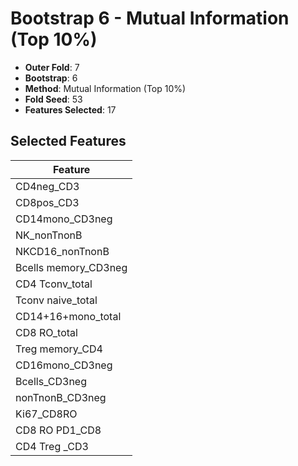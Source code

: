 # Bootstrap 6 - Mutual Information (Top 10%)

- **Outer Fold**: 7
- **Bootstrap**: 6
- **Method**: Mutual Information (Top 10%)
- **Fold Seed**: 53
- **Features Selected**: 17

## Selected Features

| Feature |
|---------|
| CD4neg_CD3 |
| CD8pos_CD3 |
| CD14mono_CD3neg |
| NK_nonTnonB |
| NKCD16_nonTnonB |
| Bcells memory_CD3neg |
| CD4 Tconv_total |
| Tconv naive_total |
| CD14+16+mono_total |
| CD8 RO_total |
| Treg memory_CD4 |
| CD16mono_CD3neg |
| Bcells_CD3neg |
| nonTnonB_CD3neg |
| Ki67_CD8RO |
| CD8 RO PD1_CD8 |
| CD4 Treg _CD3 |
